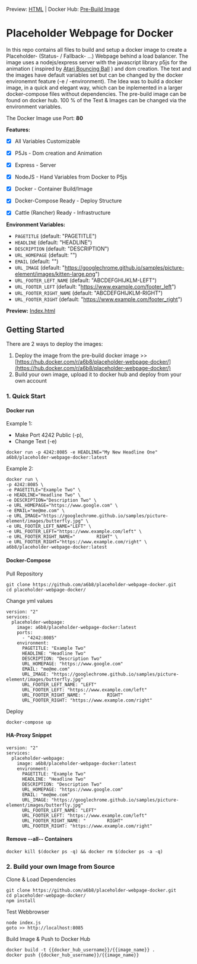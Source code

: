 Preview: [HTML](http://htmlpreview.github.io/?https://github.com/a6b8/placeholder-webpage-docker/blob/master/public/index.html)   |   Docker Hub: [Pre-Build Image](https://hub.docker.com/r/a6b8/placeholder-webpage-docker/)

# Placeholder Webpage for Docker

In this repo contains all files to build and setup a docker image to create a Placeholder- (Status- / Fallback- ...) Webpage behind a load balancer. The image uses a nodejs/express server with the javascript library p5js for the animation ( inspired by [Atari Bouncing Ball](https://www.youtube.com/watch?v=BvSP2JUDk80) ) and dom creation. The text and the images have default variables set but can be changed by the docker environemnt feature (-e / -environment). The Idea was to build a docker image, in a quick and elegant way, which can be inplemented in a larger docker-compose files without dependencies. The pre-build image can be found on docker hub. 100 % of the Text & Images can be changed via the environment variables.

The Docker Image use Port: **80**


**Features:**
- [x] All Variables Customizable
- [x] P5Js - Dom creation and Animation
- [x] Express - Server
- [x] NodeJS - Hand Variables from Docker to P5js
- [x] Docker - Container Build/Image
- [x] Docker-Compose Ready - Deploy Structure
- [x] Cattle (Rancher) Ready - Infrastructure


**Environment Variables:**
- `PAGETITLE` (default: "PAGETITLE")
- `HEADLINE` (default: "HEADLINE")
- `DESCRIPTION` (default: "DESCRIPTION")
- `URL_HOMEPAGE` (default: "")
- `EMAIL` (default: "")
- `URL_IMAGE` (default: "https://googlechrome.github.io/samples/picture-element/images/kitten-large.png")
- `URL_FOOTER_LEFT_NAME` (default: "ABCDEFGHIJKLM-LEFT")
- `URL_FOOTER_LEFT` (default: "https://www.example.com/footer_left")
- `URL_FOOTER_RIGHT_NAME` (default: "ABCDEFGHIJKLM-RIGHT")
- `URL_FOOTER_RIGHT` (default: "https://www.example.com/footer_right")



**Preview:** [Index.html](http://htmlpreview.github.io/?https://github.com/a6b8/customizable-placeholder-webpage-docker/blob/master/public/index.html)


## Getting Started
There are 2 ways to deploy the images:

1. Deploy the image from the pre-build docker image >> [https://hub.docker.com/r/a6b8/placeholder-webpage-docker/](https://hub.docker.com/r/a6b8/placeholder-webpage-docker/)
2. Build your own image, upload it to docker hub and deploy from your own account


### 1. Quick Start
#### Docker run
Example 1:
- Make Port 4242 Public (-p), 
- Change Text (-e)
```
docker run -p 4242:8085 -e HEADLINE="My New Headline One" a6b8/placeholder-webpage-docker:latest
```

Example 2:
```
docker run \
-p 4242:8085 \
-e PAGETITLE="Example Two" \
-e HEADLINE="Headline Two" \
-e DESCRIPTION="Description Two" \
-e URL_HOMEPAGE="https://www.google.com" \
-e EMAIL="me@me.com" \
-e URL_IMAGE="https://googlechrome.github.io/samples/picture-element/images/butterfly.jpg" \
-e URL_FOOTER_LEFT_NAME="LEFT" \
-e URL_FOOTER_LEFT="https://www.example.com/left" \
-e URL_FOOTER_RIGHT_NAME="        RIGHT" \
-e URL_FOOTER_RIGHT="https://www.example.com/right" \
a6b8/placeholder-webpage-docker:latest
```


#### Docker-Compose
Pull Repository
```
git clone https://github.com/a6b8/placeholder-webpage-docker.git
cd placeholder-webpage-docker/
```

Change yml values 
```
version: "2"
services:
  placeholder-webpage:
    image: a6b8/placeholder-webpage-docker:latest
    ports:
      - "4242:8085"
    environment:
      PAGETITLE: "Example Two"
      HEADLINE: "Headline Two"
      DESCRIPTION: "Description Two"
      URL_HOMEPAGE: "https://www.google.com"
      EMAIL: "me@me.com"
      URL_IMAGE: "https://googlechrome.github.io/samples/picture-element/images/butterfly.jpg"
      URL_FOOTER_LEFT_NAME: "LEFT"
      URL_FOOTER_LEFT: "https://www.example.com/left"
      URL_FOOTER_RIGHT_NAME: "        RIGHT"
      URL_FOOTER_RIGHT: "https://www.example.com/right"
```

Deploy
```
docker-compose up
```

#### HA-Proxy Snippet
```
version: "2"
services:
  placeholder-webpage:
    image: a6b8/placeholder-webpage-docker:latest
    environment:
      PAGETITLE: "Example Two"
      HEADLINE: "Headline Two"
      DESCRIPTION: "Description Two"
      URL_HOMEPAGE: "https://www.google.com"
      EMAIL: "me@me.com"
      URL_IMAGE: "https://googlechrome.github.io/samples/picture-element/images/butterfly.jpg"
      URL_FOOTER_LEFT_NAME: "LEFT"
      URL_FOOTER_LEFT: "https://www.example.com/left"
      URL_FOOTER_RIGHT_NAME: "        RIGHT"
      URL_FOOTER_RIGHT: "https://www.example.com/right"
```


#### Remove --all-- Containers
```
docker kill $(docker ps -q) && docker rm $(docker ps -a -q)
```

### 2. Build your own Image from Source

Clone & Load Dependencies
```
git clone https://github.com/a6b8/placeholder-webpage-docker.git
cd placeholder-webpage-docker/
npm install
```

Test Webbrowser
```
node index.js
goto >> http://localhost:8085
```

Build Image & Push to Docker Hub
```
docker build -t {{docker_hub_username}}/{{image_name}} .
docker push {{docker_hub_username}}/{{image_name}}
```
